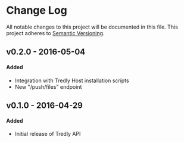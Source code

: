 # Change Log
All notable changes to this project will be documented in this file.
This project adheres to [Semantic Versioning](http://semver.org/).

## v0.2.0 - 2016-05-04
#### Added
- Integration with Tredly Host installation scripts
- New "/push/files" endpoint

## v0.1.0 - 2016-04-29
#### Added
- Initial release of Tredly API
